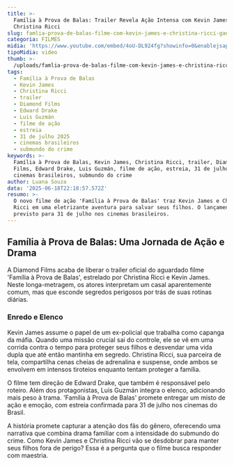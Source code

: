 ```yaml
---
title: >-
  Família à Prova de Balas: Trailer Revela Ação Intensa com Kevin James e
  Christina Ricci
slug: famlia-prova-de-balas-filme-com-kevin-james-e-christina-ricci-ganha-trailer
categoria: FILMES
midia: 'https://www.youtube.com/embed/4oU-DL924fg?showinfo=0&enablejsapi=1'
tipoMidia: video
thumb: >-
  /uploads/famlia-prova-de-balas-filme-com-kevin-james-e-christina-ricci-ganha-trailer-thumb.png
tags:
  - Família à Prova de Balas
  - Kevin James
  - Christina Ricci
  - trailer
  - Diamond Films
  - Edward Drake
  - Luis Guzmán
  - filme de ação
  - estreia
  - 31 de julho 2025
  - cinemas brasileiros
  - submundo do crime
keywords: >-
  Família à Prova de Balas, Kevin James, Christina Ricci, trailer, Diamond
  Films, Edward Drake, Luis Guzmán, filme de ação, estreia, 31 de julho 2025,
  cinemas brasileiros, submundo do crime
author: Luana Souza
data: '2025-06-18T22:18:57.572Z'
resumo: >-
  O novo filme de ação 'Família à Prova de Balas' traz Kevin James e Christina
  Ricci em uma eletrizante aventura para salvar seus filhos. O lançamento está
  previsto para 31 de julho nos cinemas brasileiros.
---
```


## Família à Prova de Balas: Uma Jornada de Ação e Drama

A Diamond Films acaba de liberar o trailer oficial do aguardado filme 'Família à Prova de Balas', estrelado por Christina Ricci e Kevin James. Neste longa-metragem, os atores interpretam um casal aparentemente comum, mas que esconde segredos perigosos por trás de suas rotinas diárias.

### Enredo e Elenco

Kevin James assume o papel de um ex-policial que trabalha como capanga da máfia. Quando uma missão crucial sai do controle, ele se vê em uma corrida contra o tempo para proteger seus filhos e desvendar uma vida dupla que até então mantinha em segredo. Christina Ricci, sua parceira de tela, compartilha cenas cheias de adrenalina e suspense, onde ambos se envolvem em intensos tiroteios enquanto tentam proteger a família.

O filme tem direção de Edward Drake, que também é responsável pelo roteiro. Além dos protagonistas, Luis Guzmán integra o elenco, adicionando mais peso à trama. 'Família à Prova de Balas' promete entregar um misto de ação e emoção, com estreia confirmada para 31 de julho nos cinemas do Brasil.

A história promete capturar a atenção dos fãs do gênero, oferecendo uma narrativa que combina drama familiar com a intensidade do submundo do crime. Como Kevin James e Christina Ricci vão se desdobrar para manter seus filhos fora de perigo? Essa é a pergunta que o filme busca responder com maestria.
